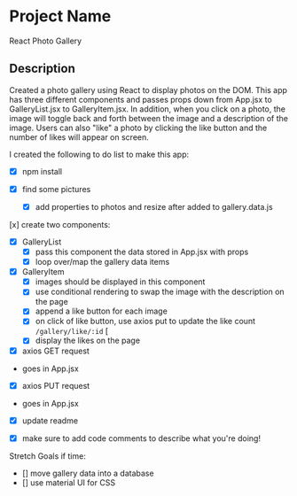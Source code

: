 # Project Name

React Photo Gallery

## Description

Created a photo gallery using React to display photos on the DOM. This app has three different components and passes props down from App.jsx to GalleryList.jsx to GalleryItem.jsx. In addition, when you click on a photo, the image will toggle back and forth between the image and a description of the image. Users can also "like" a photo by clicking the like button and the number of likes will appear on screen. 

I created the following to do list to make this app:

- [x] npm install

- [x] find some pictures
    - [x] add properties to photos and resize after added to gallery.data.js

[x] create two components:
-  [x] GalleryList
    - [x] pass this component the data stored in App.jsx with props 
    - [x] loop over/map the gallery data items 
- [x] GalleryItem
    - [x] images should be displayed in this component 
    - [x] use conditional rendering to swap the image with the description on the page 
    - [x] append a like button for each image 
    - [x] on click of like button, use axios put to update the like count `/gallery/like/:id` [
    - [x] display the likes on the page 

- [x] axios GET request
- goes in App.jsx


- [x] axios PUT request
- goes in App.jsx

- [x] update readme

- [x] make sure to add code comments to describe what you're doing!

Stretch Goals if time:

- [] move gallery data into a database
- [] use material UI for CSS 

